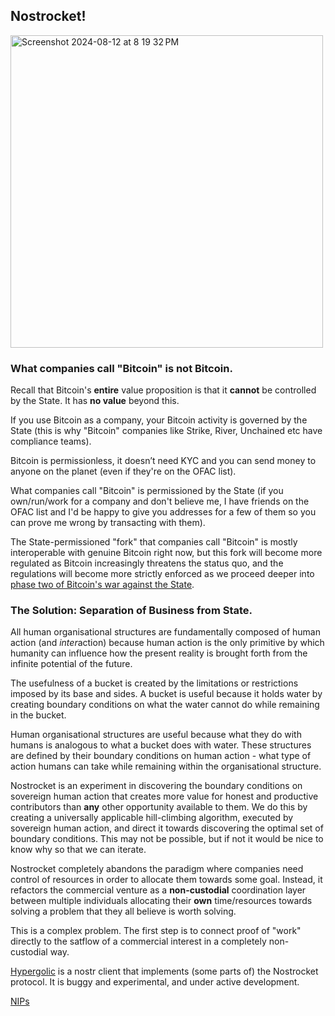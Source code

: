 ## Nostrocket!
<img width="500" alt="Screenshot 2024-08-12 at 8 19 32 PM" src="https://github.com/user-attachments/assets/272dd749-cd22-4cce-a4b3-506b3a5d3e35">

### What companies call "Bitcoin" is **not** Bitcoin. 

Recall that Bitcoin's **entire** value proposition is that it **cannot** be controlled by the State. It has **no value** beyond this.

If you use Bitcoin as a company, your Bitcoin activity is governed by the State (this is why "Bitcoin" companies like Strike, River, Unchained etc have compliance teams).

Bitcoin is permissionless, it doesn’t need KYC and you can send money to anyone on the planet (even if they're on the OFAC list). 

What companies call "Bitcoin" is permissioned by the State (if you own/run/work for a company and don't believe me, I have friends on the OFAC list and I'd be happy to give you addresses for a few of them so you can prove me wrong by transacting with them).   

The State-permissioned "fork" that companies call "Bitcoin" is mostly interoperable with genuine Bitcoin right now, but this fork will become more regulated as Bitcoin increasingly threatens the status quo, and the regulations will become more strictly enforced as we proceed deeper into [phase two of Bitcoin's war against the State](https://www.youtube.com/watch?v=X_xgmVLyB94).

### The Solution: Separation of Business from State. 

All human organisational structures are fundamentally composed of human action (and *inter*action) because human action is the only primitive by which humanity can influence how the present reality is brought forth from the infinite potential of the future.

The usefulness of a bucket is created by the limitations or restrictions imposed by its base and sides. A bucket is useful because it holds water by creating boundary conditions on what the water cannot do while remaining in the bucket.

Human organisational structures are useful because what they do with humans is analogous to what a bucket does with water. These structures are defined by their boundary conditions on human action - what type of action humans can take while remaining within the organisational structure.

Nostrocket is an experiment in discovering the boundary conditions on sovereign human action that creates more value for honest and productive contributors than **any** other opportunity available to them. We do this by creating a universally applicable hill-climbing algorithm, executed by sovereign human action, and direct it towards discovering the optimal set of boundary conditions. This may not be possible, but if not it would be nice to know why so that we can iterate. 

Nostrocket completely abandons the paradigm where companies need control of resources in order to allocate them towards some goal. Instead, it refactors the commercial venture as a **non-custodial** coordination layer between multiple individuals allocating their **own** time/resources towards solving a problem that they all believe is worth solving.

This is a complex problem. The first step is to connect proof of "work" directly to the satflow of a commercial interest in a completely non-custodial way.

[Hypergolic](https://github.com/nostrocket/hypergolic) is a nostr client that implements (some parts of) the Nostrocket protocol. It is buggy and experimental, and under active development.

[NIPs](https://github.com/nostrocket/NIPS)  


